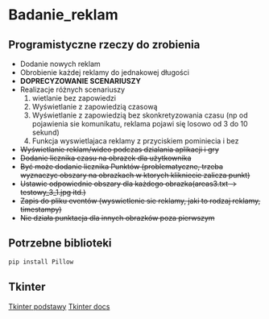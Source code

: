 # Badanie_reklam

## Programistyczne rzeczy do zrobienia

- Dodanie nowych reklam
- Obrobienie każdej reklamy do jednakowej długości
- **DOPRECYZOWANIE SCENARIUSZY**
- Realizacje różnych scenariuszy 
  1. wietlanie bez zapowiedzi
  2. Wyświetlanie z zapowiedzią czasową 
  3. Wyświetlanie z zapowiedzią bez skonkretyzowania czasu (np od pojawienia sie komunikatu, reklama pojawi się losowo od 3 do 10 sekund)
  4. Funkcja wyswietlajaca reklamy z przyciskiem pominiecia i bez
- ~~Wyświetlanie reklam/wideo podczas dzialania aplikacji i gry~~
- ~~Dodanie licznika czasu na obrazek dla użytkownika~~
- ~~Być może dodanie licznika Punktów (problematyczne, trzeba wyznaczyc obszary na obrazkach w ktorych klikniecie zalicza punkt)~~
- ~~Ustawic odpowiednie obszary dla każdego obrazka(areas3.txt -> testowy_3_1.jpg itd.)~~
- ~~Zapis do pliku eventów (wyswietlenie sie reklamy, jaki to rodzaj reklamy, timestampy)~~
- ~~Nie działa punktacja dla innych obrazków poza pierwszym~~
## Potrzebne biblioteki
```bash
pip install Pillow
```

## Tkinter
[Tkinter podstawy](https://www.geeksforgeeks.org/python-gui-tkinter/)
[Tkinter docs](https://docs.python.org/3/library/tkinter.html)
